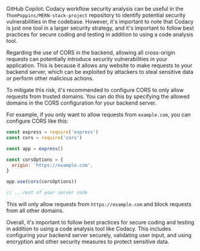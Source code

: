 GitHub Copilot: Codacy workflow security analysis can be useful in the `ThomPoppins/MERN-stack-project` repository to identify potential security vulnerabilities in the codebase. However, it's important to note that Codacy is just one tool in a larger security strategy, and it's important to follow best practices for secure coding and testing in addition to using a code analysis tool.

Regarding the use of CORS in the backend, allowing all cross-origin requests can potentially introduce security vulnerabilities in your application. This is because it allows any website to make requests to your backend server, which can be exploited by attackers to steal sensitive data or perform other malicious actions.

To mitigate this risk, it's recommended to configure CORS to only allow requests from trusted domains. You can do this by specifying the allowed domains in the CORS configuration for your backend server.

For example, if you only want to allow requests from `example.com`, you can configure CORS like this:

```javascript
const express = require('express')
const cors = require('cors')

const app = express()

const corsOptions = {
  origin: 'https://example.com',
}

app.use(cors(corsOptions))

// ...rest of your server code
```

This will only allow requests from `https://example.com` and block requests from all other domains.

Overall, it's important to follow best practices for secure coding and testing in addition to using a code analysis tool like Codacy. This includes configuring your backend server securely, validating user input, and using encryption and other security measures to protect sensitive data.
